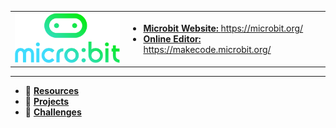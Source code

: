 <table>
<tr>
  <td>
  <a href="https://microbit.org/">
  <img src="https://raw.githubusercontent.com/gdincu/MicroBit/master/Resources/microbit-logo-stacked.png" alt="drawing" width="200"/>
  </a> 
  </td>
    
  <td>
    <ul>
      <li>
      <a href="https://microbit.org/">
      <b>Microbit Website: </b>https://microbit.org/        
      </a>
      </li>
      <li>
      <a href="https://makecode.microbit.org/">
      <b>Online Editor: </b>https://makecode.microbit.org/        
      </a>
      </li>
    </ul>
  </td> 
</tr>
</table>

<hr>

* :open_file_folder: [ **Resources** ](https://github.com/gdincu/MicroBit/tree/master/Resources)
* :open_file_folder: [ **Projects** ](https://github.com/gdincu/MicroBit/tree/master/Projects)
* :open_file_folder: [ **Challenges** ](https://github.com/gdincu/MicroBit/tree/master/Challenges)
